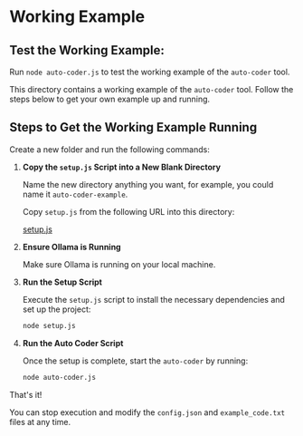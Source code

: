 # Working Example

## Test the Working Example:
Run `node auto-coder.js` to test the working example of the `auto-coder` tool.

This directory contains a working example of the `auto-coder` tool. Follow the steps below to get your own example up and running.

## Steps to Get the Working Example Running

Create a new folder and run the following commands:

1. **Copy the `setup.js` Script into a New Blank Directory**

   Name the new directory anything you want, for example, you could name it `auto-coder-example`.

   Copy `setup.js` from the following URL into this directory:

   [setup.js](https://raw.githubusercontent.com/ctavolazzi/NovaSystem/main/freebies/auto-coder/setup_example/setup.js)

2. **Ensure Ollama is Running**

   Make sure Ollama is running on your local machine.

3. **Run the Setup Script**

   Execute the `setup.js` script to install the necessary dependencies and set up the project:

   ```bash
   node setup.js
   ```

4. **Run the Auto Coder Script**

   Once the setup is complete, start the `auto-coder` by running:

   ```bash
   node auto-coder.js
   ```

That's it!

You can stop execution and modify the `config.json` and `example_code.txt` files at any time.